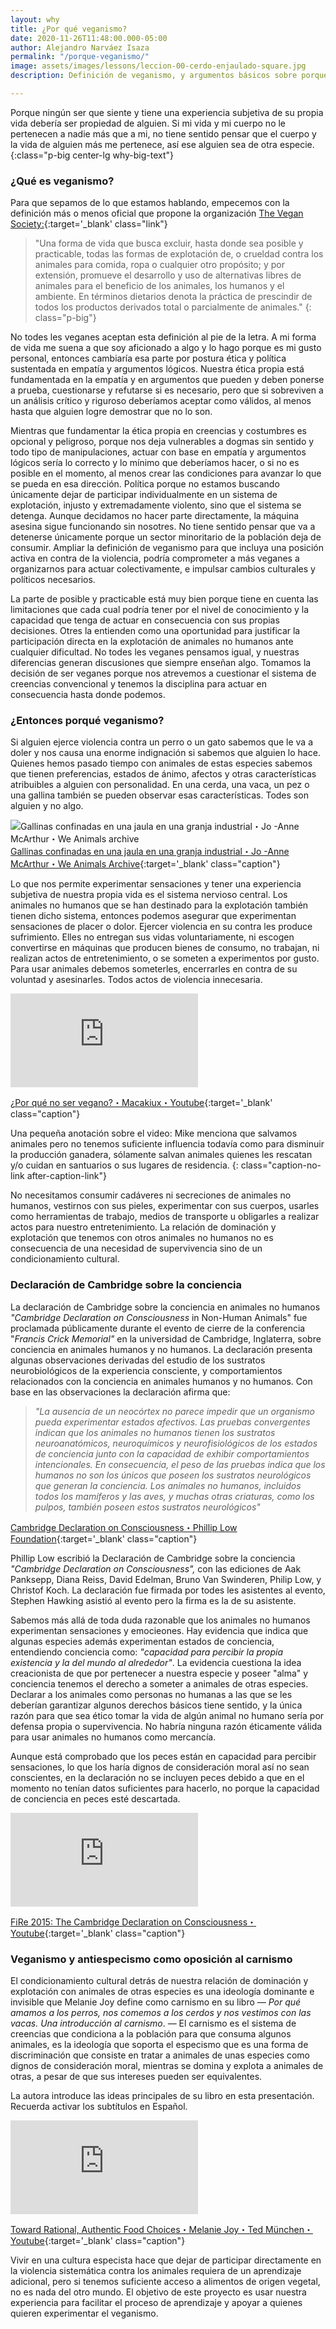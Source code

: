 ```yaml
---
layout: why
title: ¿Por qué veganismo?
date: 2020-11-26T11:48:00.000-05:00
author: Alejandro Narváez Isaza
permalink: "/porque-veganismo/"
image: assets/images/lessons/leccion-00-cerdo-enjaulado-square.jpg
description: Definición de veganismo, y argumentos básicos sobre porque ser vegane.

---
```

Porque ningún ser que siente y tiene una experiencia subjetiva de su propia vida debería ser propiedad de alguien. Si mi vida y mi cuerpo no le pertenecen a nadie más que a mi, no tiene sentido pensar que el cuerpo y la vida de alguien más me pertenece, así ese alguien sea de otra especie.
{:class="p-big center-lg why-big-text"}

### ¿Qué es veganismo?

Para que sepamos de lo que estamos hablando, empecemos con la definición más o menos oficial que propone la organización [The Vegan Society:](https://www.vegansociety.com/go-vegan/definition-veganism){:target='_blank' class="link"}

> "Una forma de vida que busca excluir, hasta donde sea posible y practicable, todas las formas de explotación de, o crueldad contra los animales para comida, ropa o cualquier otro propósito; y por extensión, promueve el desarrollo y uso de alternativas libres de animales para el beneficio de los animales, los humanos y el ambiente. En términos dietarios denota la práctica de prescindir de todos los productos derivados total o parcialmente de animales."
> {: class="p-big"}

No todes les veganes aceptan esta definición al pie de la letra. A mi forma de vida me suena a que soy aficionado a algo y lo hago porque es mi gusto personal, entonces cambiaría esa parte por postura ética y política sustentada en empatía y argumentos lógicos. Nuestra ética propia está fundamentada en la empatía y en argumentos que pueden y deben ponerse a prueba, cuestionarse y refutarse si es necesario, pero que si sobreviven a un análisis crítico y riguroso deberíamos aceptar como válidos, al menos hasta que alguien logre demostrar que no lo son.

Mientras que fundamentar la ética propia en creencias y costumbres es opcional y peligroso, porque nos deja vulnerables a dogmas sin sentido y todo tipo de manipulaciones, actuar con base en empatía y argumentos lógicos sería lo correcto y lo mínimo que deberíamos hacer, o si no es posible en el momento, al menos crear las condiciones para avanzar lo que se pueda en esa dirección. Política porque no estamos buscando únicamente dejar de participar individualmente en un sistema de explotación, injusto y extremadamente violento, sino que el sistema se detenga. Aunque decidamos no hacer parte directamente, la máquina asesina sigue funcionando sin nosotres. No tiene sentido pensar que va a detenerse únicamente porque un sector minoritario de la población deja de consumir. Ampliar la definición de veganismo para que incluya una posición activa en contra de la violencia, podría comprometer a más veganes a organizarnos para actuar colectivamente, e impulsar cambios culturales y políticos necesarios.

La parte de posible y practicable está muy bien porque tiene en cuenta las limitaciones que cada cual podría tener por el nivel de conocimiento y la capacidad que tenga de actuar en consecuencia con sus propias decisiones. Otres la entienden como una oportunidad para justificar la participación directa en la explotación de animales no humanos ante cualquier dificultad. No todes les veganes pensamos igual, y nuestras diferencias generan discusiones que siempre enseñan algo. Tomamos la decisión de ser veganes porque nos atrevemos a cuestionar el sistema de creencias convencional y tenemos la disciplina para actuar en consecuencia hasta donde podemos.

### ¿Entonces porqué veganismo?

Si alguien ejerce violencia contra un perro o un gato sabemos que le va a doler y nos causa una enorme indignación si sabemos que alguien lo hace. Quienes hemos pasado tiempo con animales de estas especies sabemos que tienen preferencias, estados de ánimo, afectos y otras características atribuibles a alguien con personalidad. En una cerda, una vaca, un pez o una gallina también se pueden observar esas características. Todes son alguien y no algo.

![Gallinas confinadas en una jaula en una granja industrial・Jo -Anne McArthur・We Animals archive](/assets/images/why-veganism-article.jpg)
[Gallinas confinadas en una jaula en una granja industrial・Jo -Anne McArthur・We Animals Archive](https://www.weanimalsarchive.org/#/gallery/40;imageid=4158){:target='_blank' class="caption"}

Lo que nos permite experimentar sensaciones y tener una experiencia subjetiva de nuestra propia vida es el sistema nervioso central. Los animales no humanos que se han destinado para la explotación también tienen dicho sistema, entonces podemos asegurar que experimentan sensaciones de placer o dolor. Ejercer violencia en su contra les produce sufrimiento. Elles no entregan sus vidas voluntariamente, ni escogen convertirse en máquinas que producen bienes de consumo, no trabajan, ni realizan actos de entretenimiento, o se someten a experimentos por gusto. Para usar animales debemos someterles, encerrarles en contra de su voluntad y asesinarles. Todos actos de violencia innecesaria.

<div class="video-wrapper">
<iframe src="https://www.youtube.com/embed/m2dtEhHxpXA" frameborder="0" allow="accelerometer; autoplay; clipboard-write; encrypted-media; gyroscope; picture-in-picture" allowfullscreen></iframe>
</div>

[¿Por qué no ser vegano?・Macakiux・Youtube](https://www.youtube.com/watch?v=m2dtEhHxpXA){:target='_blank' class="caption"}

Una pequeña anotación sobre el video: Mike menciona que salvamos animales pero no tenemos suficiente influencia todavía como para disminuir la producción ganadera, sólamente salvan animales quienes les rescatan y/o cuidan en santuarios o sus lugares de residencia.
{: class="caption-no-link after-caption-link"}

No necesitamos consumir cadáveres ni secreciones de animales no humanos, vestirnos con sus pieles, experimentar con sus cuerpos, usarles como herramientas de trabajo, medios de transporte u obligarles a realizar actos para nuestro entretenimiento. La relación de dominación y explotación que tenemos con otros animales no humanos no es consecuencia de una necesidad de supervivencia sino de un condicionamiento cultural.

### Declaración de Cambridge sobre la conciencia

La declaración de Cambridge sobre la conciencia en animales no humanos _"Cambridge Declaration on Consciousness_ in Non-Human Animals" fue proclamada públicamente durante el evento de cierre de la conferencia "_Francis Crick Memorial"_ en la universidad de Cambridge, Inglaterra, sobre conciencia en animales humanos y no humanos. La declaración presenta algunas observaciones derivadas del estudio de los sustratos neurobiológicos de la experiencia consciente, y comportamientos relacionados con la conciencia en animales humanos y no humanos. Con base en las observaciones la declaración afirma que:

> _"La ausencia de un neocórtex no parece impedir que un organismo pueda experimentar estados afectivos. Las pruebas convergentes indican que los animales no humanos tienen los sustratos neuroanatómicos, neuroquímicos y neurofisiológicos de los estados de conciencia junto con la capacidad de exhibir comportamientos intencionales. En consecuencia, el peso de las pruebas indica que los humanos no son los únicos que poseen los sustratos neurológicos que generan la conciencia. Los animales no humanos, incluidos todos los mamíferos y las aves, y muchas otras criaturas, como los pulpos, también poseen estos sustratos neurológicos"_

[Cambridge Declaration on Consciousness・Phillip Low Foundation](https://philiplow.foundation/consciousness/ "Cambridge Declaration on Counsciousness"){:target='_blank' class="caption"}

Phillip Low escribió la Declaración de Cambridge sobre la conciencia _"Cambridge Declaration on Consciousness",_ con las ediciones de Aak Panksepp, Diana Reiss, David Edelman, Bruno Van Swinderen, Philip Low, y Christof Koch. La declaración fue firmada por todes les asistentes al evento, Stephen Hawking asistió al evento pero la firma es la de su asistente.

Sabemos más allá de toda duda razonable que los animales no humanos experimentan sensaciones y emocieones. Hay evidencia que indica que algunas especies además experimentan estados de conciencia, entendiendo conciencia como: _"capacidad para percibir la propia existencia y la del mundo al alrededor"_. La evidencia cuestiona la idea creacionista de que por pertenecer a nuestra especie y poseer "alma" y conciencia tenemos el derecho a someter a animales de otras especies. Declarar a los animales como personas no humanas a las que se les deberían garantizar algunos derechos básicos tiene sentido, y la única razón para que sea ético tomar la vida de algún animal no humano sería por defensa propia o supervivencia. No habría ninguna razón éticamente válida para usar animales no humanos como mercancía.

Aunque está comprobado que los peces están en capacidad para percibir sensaciones, lo que los haría dignos de consideración moral así no sean conscientes, en la declaración no se incluyen peces debido a que en el momento no tenían datos suficientes para hacerlo, no porque la capacidad de conciencia en peces esté descartada.

<div class="video-wrapper"><iframe src="https://www.youtube.com/watch?v=57E-Lawrvx0" frameborder="0" allow="accelerometer; autoplay; clipboard-write; encrypted-media; gyroscope; picture-in-picture" allowfullscreen></iframe> </div>

[FiRe 2015: The Cambridge Declaration on Consciousness・Youtube](https://www.youtube.com/watch?v=57E-Lawrvx0 "FiRe 2015: The Cambridge Declaration on Consciousness"){:target='_blank' class="caption"}

### Veganismo y antiespecismo como oposición al carnismo

El condicionamiento cultural detrás de nuestra relación de dominación y explotación con animales de otras especies es una ideología dominante e invisible que Melanie Joy define como carnismo en su libro ― _Por qué amamos a los perros, nos comemos a los cerdos y nos vestimos con las vacas. Una introducción al carnismo_. ― El carnismo es el sistema de creencias que condiciona a la población para que consuma algunos animales, es la ideología que soporta el especismo que es una forma de discriminación que consiste en tratar a animales de unas especies como dignos de consideración moral, mientras se domina y explota a animales de otras, a pesar de que sus intereses pueden ser equivalentes.

La autora introduce las ideas principales de su libro en esta presentación. Recuerda activar los subtítulos en Español.

<div class="video-wrapper"> <iframe src="https://www.youtube.com/embed/o0VrZPBskpg" frameborder="0" allow="accelerometer; autoplay; clipboard-write; encrypted-media; gyroscope; picture-in-picture" allowfullscreen></iframe> </div>

[Toward Rational, Authentic Food Choices・Melanie Joy・Ted München・Youtube](https://www.youtube.com/watch?v=o0VrZPBskpg){:target='_blank' class="caption"}

Vivir en una cultura especista hace que dejar de participar directamente en la violencia sistemática contra los animales requiera de un aprendizaje adicional, pero si tenemos suficiente acceso a alimentos de origen vegetal, no es nada del otro mundo. El objetivo de este proyecto es usar nuestra experiencia para facilitar el proceso de aprendizaje y apoyar a quienes quieren experimentar el veganismo.
